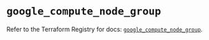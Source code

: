 # `google_compute_node_group`

Refer to the Terraform Registry for docs: [`google_compute_node_group`](https://registry.terraform.io/providers/hashicorp/google/5.27.0/docs/resources/compute_node_group).
